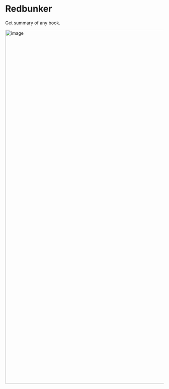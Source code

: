 # Redbunker

Get summary of any book. 

<img width="1122" alt="image" src="https://github.com/fdemir/redbunker/assets/48316033/a35c0238-7751-444c-a84d-e51a5356c733">
